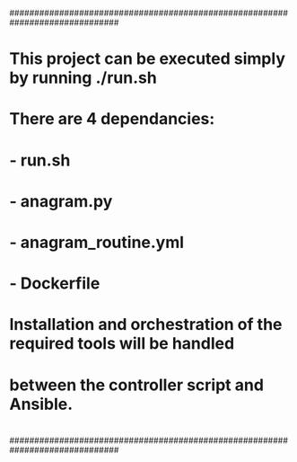 ##############################################################################
#                                                                            #
#  This project can be executed simply by running  ./run.sh                  #
#                                                                            #
#    There are 4 dependancies:                                               #
#     - run.sh                                                               #
#     - anagram.py                                                           #
#     - anagram_routine.yml                                                  #
#     - Dockerfile                                                           #
#                                                                            #
#   Installation and orchestration of the required tools will be handled     #
#   between the controller script and Ansible.                               #
#                                                                            #
##############################################################################
